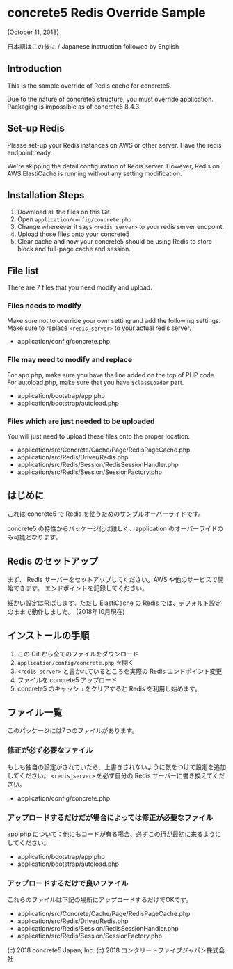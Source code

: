 # concrete5 Redis Override Sample

(October 11, 2018)

日本語はこの後に / Japanese instruction followed by English

## Introduction

This is the sample override of Redis cache for concrete5.

Due to the nature of concrete5 structure, you must override application. Packaging is impossible as of concrete5 8.4.3.

## Set-up Redis

Please set-up your Redis instances on AWS or other server.
Have the redis endpoint ready.

We're skipping the detail configuration of Redis server. However, Redis on AWS ElastiCache is running without any setting modification.

## Installation Steps

1. Download all the files on this Git.
1. Open `application/config/concrete.php` 
1. Change whereever it says `<redis_server>` to
 your redis server endpoint.
1. Upload those files onto your concrete5
1. Clear cache and now your concrete5 should be using Redis to store block and full-page cache and session.


## File list

There are 7 files that you need modify and upload.

### Files needs to modify

Make sure not to override your own setting and add the following settings. Make sure to replace `<redis_server>` to your actual redis server.

- application/config/concrete.php

### FIle may need to modify and replace

For app.php, make sure you have the line added on the top of PHP code.
For autoload.php, make sure that you have `$classLoader` part.

- application/bootstrap/app.php
- application/bootstrap/autoload.php

### Files which are just needed to be uploaded

You will just need to upload these files onto the proper location.

- application/src/Concrete/Cache/Page/RedisPageCache.php
- application/src/Redis/Driver/Redis.php
- application/src/Redis/Session/RedisSessionHandler.php
- application/src/Redis/Session/SessionFactory.php

## はじめに

これは concrete5 で Redis を使うためのサンプルオーバーライドです。

concrete5 の特性からパッケージ化は難しく、application のオーバーライドのみ可能となります。


## Redis のセットアップ

まず、 Redis サーバーをセットアップしてください。AWS や他のサービスで開始できます。
エンドポイントを記録してください。

細かい設定は飛ばします。ただし ElastiCache の Redis では、デフォルト設定のままで動作しました。 (2018年10月現在)

## インストールの手順

1. この Git から全てのファイルをダウンロード
1. `application/config/concrete.php` を開く
1. `<redis_server>` と書かれているところを実際の Redis エンドポイント変更
1. ファイルを concrete5 アップロード
1. concrete5 のキャッシュをクリアすると Redis を利用し始めます。


## ファイル一覧

このパッケージには7つのファイルがあります。

### 修正が必ず必要なファイル

もしも独自の設定がされていたら、上書きされないように気をつけて設定を追加してください。 `<redis_server>` を必ず自分の Redis サーバーに書き換えてください。

- application/config/concrete.php

### アップロードするだけだが場合によっては修正が必要なファイル

app.php について：他にもコードが有る場合、必ずこの行が最初に来るようにしてください。

- application/bootstrap/app.php
- application/bootstrap/autoload.php

### アップロードするだけで良いファイル

これらのファイルは下記の場所にアップロードするだけでOKです。

- application/src/Concrete/Cache/Page/RedisPageCache.php
- application/src/Redis/Driver/Redis.php
- application/src/Redis/Session/RedisSessionHandler.php
- application/src/Redis/Session/SessionFactory.php


(c) 2018 concrete5 Japan, Inc.
(c) 2018 コンクリートファイブジャパン株式会社